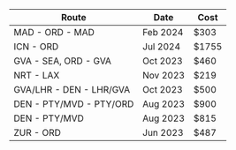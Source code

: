 | Route                   | Date     | Cost  |
| ----------------------- | -------- | ----- |
| MAD - ORD - MAD         | Feb 2024 | $303  |
| ICN - ORD               | Jul 2024 | $1755 |
| GVA - SEA, ORD - GVA    | Oct 2023 | $460  |
| NRT - LAX               | Nov 2023 | $219  |
| GVA/LHR - DEN - LHR/GVA | Oct 2023 | $500  |
| DEN - PTY/MVD - PTY/ORD | Aug 2023 | $900  |
| DEN - PTY/MVD           | Aug 2023 | $815  |
| ZUR - ORD               | Jun 2023 | $487  |
